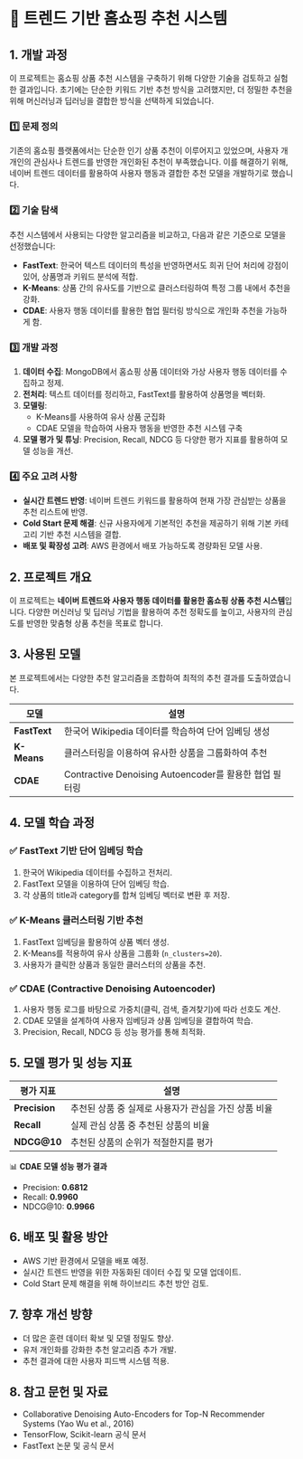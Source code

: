 # 📌 트렌드 기반 홈쇼핑 추천 시스템

## 1. 개발 과정
이 프로젝트는 홈쇼핑 상품 추천 시스템을 구축하기 위해 다양한 기술을 검토하고 실험한 결과입니다. 초기에는 단순한 키워드 기반 추천 방식을 고려했지만, 더 정밀한 추천을 위해 머신러닝과 딥러닝을 결합한 방식을 선택하게 되었습니다.

### 1️⃣ 문제 정의
기존의 홈쇼핑 플랫폼에서는 단순한 인기 상품 추천이 이루어지고 있었으며, 사용자 개개인의 관심사나 트렌드를 반영한 개인화된 추천이 부족했습니다. 이를 해결하기 위해, 네이버 트렌드 데이터를 활용하여 사용자 행동과 결합한 추천 모델을 개발하기로 했습니다.

### 2️⃣ 기술 탐색
추천 시스템에서 사용되는 다양한 알고리즘을 비교하고, 다음과 같은 기준으로 모델을 선정했습니다:
- **FastText**: 한국어 텍스트 데이터의 특성을 반영하면서도 희귀 단어 처리에 강점이 있어, 상품명과 키워드 분석에 적합.
- **K-Means**: 상품 간의 유사도를 기반으로 클러스터링하여 특정 그룹 내에서 추천을 강화.
- **CDAE**: 사용자 행동 데이터를 활용한 협업 필터링 방식으로 개인화 추천을 가능하게 함.

### 3️⃣ 개발 과정
1. **데이터 수집**: MongoDB에서 홈쇼핑 상품 데이터와 가상 사용자 행동 데이터를 수집하고 정제.
2. **전처리**: 텍스트 데이터를 정리하고, FastText를 활용하여 상품명을 벡터화.
3. **모델링**:
   - K-Means를 사용하여 유사 상품 군집화
   - CDAE 모델을 학습하여 사용자 행동을 반영한 추천 시스템 구축
4. **모델 평가 및 튜닝**: Precision, Recall, NDCG 등 다양한 평가 지표를 활용하여 모델 성능을 개선.

### 4️⃣ 주요 고려 사항
- **실시간 트렌드 반영**: 네이버 트렌드 키워드를 활용하여 현재 가장 관심받는 상품을 추천 리스트에 반영.
- **Cold Start 문제 해결**: 신규 사용자에게 기본적인 추천을 제공하기 위해 기본 카테고리 기반 추천 시스템을 결합.
- **배포 및 확장성 고려**: AWS 환경에서 배포 가능하도록 경량화된 모델 사용.

## 2. 프로젝트 개요
이 프로젝트는 **네이버 트렌드와 사용자 행동 데이터를 활용한 홈쇼핑 상품 추천 시스템**입니다. 다양한 머신러닝 및 딥러닝 기법을 활용하여 추천 정확도를 높이고, 사용자의 관심도를 반영한 맞춤형 상품 추천을 목표로 합니다.

## 3. 사용된 모델
본 프로젝트에서는 다양한 추천 알고리즘을 조합하여 최적의 추천 결과를 도출하였습니다.

| 모델 | 설명 |
|------|----------------------------------------------|
| **FastText** | 한국어 Wikipedia 데이터를 학습하여 단어 임베딩 생성 |
| **K-Means** | 클러스터링을 이용하여 유사한 상품을 그룹화하여 추천 |
| **CDAE** | Contractive Denoising Autoencoder를 활용한 협업 필터링 |

## 4. 모델 학습 과정

### ✅ FastText 기반 단어 임베딩 학습
1. 한국어 Wikipedia 데이터를 수집하고 전처리.
2. FastText 모델을 이용하여 단어 임베딩 학습.
3. 각 상품의 title과 category를 합쳐 임베딩 벡터로 변환 후 저장.

### ✅ K-Means 클러스터링 기반 추천
1. FastText 임베딩을 활용하여 상품 벡터 생성.
2. K-Means를 적용하여 유사 상품을 그룹화 (`n_clusters=20`).
3. 사용자가 클릭한 상품과 동일한 클러스터의 상품을 추천.

### ✅ CDAE (Contractive Denoising Autoencoder)
1. 사용자 행동 로그를 바탕으로 가중치(클릭, 검색, 즐겨찾기)에 따라 선호도 계산.
2. CDAE 모델을 설계하여 사용자 임베딩과 상품 임베딩을 결합하여 학습.
3. Precision, Recall, NDCG 등 성능 평가를 통해 최적화.

## 5. 모델 평가 및 성능 지표

| 평가 지표 | 설명 |
|----------|------------------------------------------------------|
| **Precision** | 추천된 상품 중 실제로 사용자가 관심을 가진 상품 비율 |
| **Recall** | 실제 관심 상품 중 추천된 상품의 비율 |
| **NDCG@10** | 추천된 상품의 순위가 적절한지를 평가 |

📊 **CDAE 모델 성능 평가 결과**
- Precision: **0.6812**
- Recall: **0.9960**
- NDCG@10: **0.9966**

## 6. 배포 및 활용 방안
- AWS 기반 환경에서 모델을 배포 예정.
- 실시간 트렌드 반영을 위한 자동화된 데이터 수집 및 모델 업데이트.
- Cold Start 문제 해결을 위해 하이브리드 추천 방안 검토.

## 7. 향후 개선 방향
- 더 많은 훈련 데이터 확보 및 모델 정밀도 향상.
- 유저 개인화를 강화한 추천 알고리즘 추가 개발.
- 추천 결과에 대한 사용자 피드백 시스템 적용.

## 8. 참고 문헌 및 자료
- Collaborative Denoising Auto-Encoders for Top-N Recommender Systems (Yao Wu et al., 2016)
- TensorFlow, Scikit-learn 공식 문서
- FastText 논문 및 공식 문서